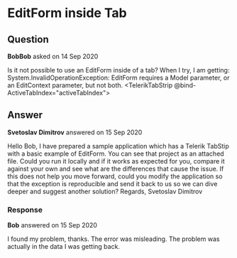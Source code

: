 # EditForm inside Tab

## Question

**BobBob** asked on 14 Sep 2020

Is it not possible to use an EditForm inside of a tab? When I try, I am getting: System.InvalidOperationException: EditForm requires a Model parameter, or an EditContext parameter, but not both. <TelerikTabStrip @bind-ActiveTabIndex="activeTabIndex"> <TabStripTab Title="Information"> <EditForm Model="@ticket" OnValidSubmit="@UpdateTicket"> </EditForm> </TabStripTab> <TabStripTab Title="Time Entry"> </TabStripTab> <TabStripTab Title="History"> </TabStripTab> </TelerikTabStrip>

## Answer

**Svetoslav Dimitrov** answered on 15 Sep 2020

Hello Bob, I have prepared a sample application which has a Telerik TabStip with a basic example of EditForm. You can see that project as an attached file. Could you run it locally and if it works as expected for you, compare it against your own and see what are the differences that cause the issue. If this does not help you move forward, could you modify the application so that the exception is reproducible and send it back to us so we can dive deeper and suggest another solution? Regards, Svetoslav Dimitrov

### Response

**Bob** answered on 15 Sep 2020

I found my problem, thanks. The error was misleading. The problem was actually in the data I was getting back.
